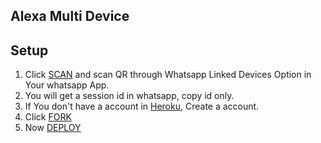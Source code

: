 ## Alexa Multi Device

## Setup

1. Click [SCAN](https://alexa-network.herokuapp.com/) and scan QR through Whatsapp Linked Devices Option in Your whatsapp App.
2. You will get a session id in whatsapp, copy id only.
3. If You don't have a account in [Heroku](https://signup.heroku.com/), Create a account.
4. Click [FORK](https://github.com/5hefin/Alexa-MD/fork)
5. Now [DEPLOY](https://heroku.com/deploy?template=https://github.com/Malik009988/Alexa-MD)
